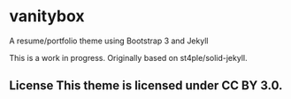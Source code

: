 # vanitybox
A resume/portfolio theme using Bootstrap 3 and Jekyll


This is a work in progress. Originally based on st4ple/solid-jekyll.


## License This theme is licensed under CC BY 3.0.
